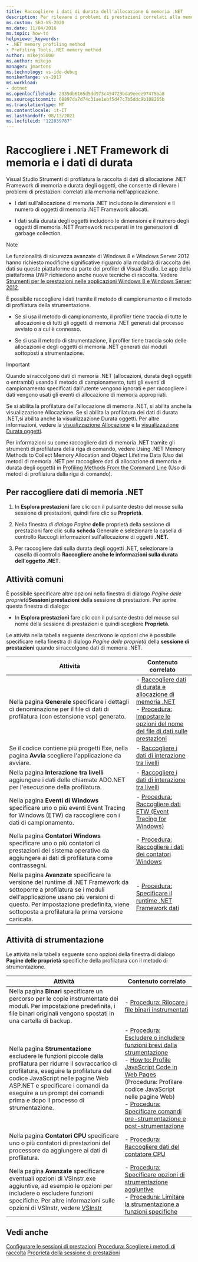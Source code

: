 ```yaml
---
title: Raccogliere i dati di durata dell'allocazione & memoria .NET
description: Per rilevare i problemi di prestazioni correlati alla memoria nell'applicazione .NET, usare Strumenti di profilatura per raccogliere dati sull'allocazione di memoria e sulla durata degli oggetti.
ms.custom: SEO-VS-2020
ms.date: 11/04/2016
ms.topic: how-to
helpviewer_keywords:
- .NET memory profiling method
- Profiling Tools,.NET memory method
author: mikejo5000
ms.author: mikejo
manager: jmartens
ms.technology: vs-ide-debug
monikerRange: vs-2017
ms.workload:
- dotnet
ms.openlocfilehash: 2335db6165d5dd973c454723bda9eeee97475ba8
ms.sourcegitcommit: 68897da7d74c31ae1ebf5d47c7b5ddc9b108265b
ms.translationtype: MT
ms.contentlocale: it-IT
ms.lasthandoff: 08/13/2021
ms.locfileid: "122039787"
---
```

# <a name="collect-net-framework-memory-allocation-and-lifetime-data"></a>Raccogliere i .NET Framework di memoria e i dati di durata

Visual Studio Strumenti di profilatura la raccolta di dati di allocazione .NET Framework di memoria e durata degli oggetti, che consente di rilevare i problemi di prestazioni correlati alla memoria nell'applicazione.

- I dati sull'allocazione di memoria .NET includono le dimensioni e il numero di oggetti di memoria .NET Framework allocati.

- I dati sulla durata degli oggetti includono le dimensioni e il numero degli oggetti di memoria .NET Framework recuperati in tre generazioni di garbage collection.

> [!NOTE]
> Le funzionalità di sicurezza avanzate di Windows 8 e Windows Server 2012 hanno richiesto modifiche significative riguardo alla modalità di raccolta dei dati su queste piattaforme da parte del profiler di Visual Studio. Le app della piattaforma UWP richiedono anche nuove tecniche di raccolta. Vedere [Strumenti per le prestazioni nelle applicazioni Windows 8 e Windows Server 2012](../profiling/performance-tools-on-windows-8-and-windows-server-2012-applications.md).

È possibile raccogliere i dati tramite il metodo di campionamento o il metodo di profilatura della strumentazione.

- Se si usa il metodo di campionamento, il profiler tiene traccia di tutte le allocazioni e di tutti gli oggetti di memoria .NET generati dal processo avviato o a cui è connesso.

- Se si usa il metodo di strumentazione, il profiler tiene traccia solo delle allocazioni e degli oggetti di memoria .NET generati dai moduli sottoposti a strumentazione.

> [!IMPORTANT]
> Quando si raccolgono dati di memoria .NET (allocazioni, durata degli oggetti o entrambi) usando il metodo di campionamento, tutti gli eventi di campionamento specificati dall'utente vengono ignorati e per raccogliere i dati vengono usati gli eventi di allocazione di memoria appropriati.

Se si abilita la profilatura dell'allocazione di memoria .NET, si abilita anche la visualizzazione Allocazione. Se si abilita la profilatura dei dati di durata .NET,si abilita anche la visualizzazione Durata oggetti. Per altre informazioni, vedere la [visualizzazione Allocazione](../profiling/dotnet-memory-allocations-view.md) e la [visualizzazione Durata oggetti](../profiling/object-lifetime-view.md).

Per informazioni su come raccogliere dati di memoria .NET tramite gli strumenti di profilatura della riga di comando, vedere Using .NET Memory Methods to Collect Memory Allocation and Object Lifetime Data (Uso dei metodi di memoria .NET per raccogliere dati di allocazione di memoria e durata degli oggetti) in [Profiling Methods From the Command Line](../profiling/using-profiling-methods-to-collect-performance-data-from-the-command-line.md) (Uso di metodi di profilatura dalla riga di comando).

## <a name="to-collect-net-memory-data"></a>Per raccogliere dati di memoria .NET

1. In **Esplora prestazioni** fare clic con il pulsante destro del mouse sulla sessione di prestazioni, quindi fare clic su **Proprietà**.

2. Nella finestra *di dialogo Pagine* **delle** proprietà della sessione di prestazioni fare clic sulla **scheda** Generale e selezionare la casella di controllo Raccogli informazioni sull'allocazione di oggetti **.NET.**

3. Per raccogliere dati sulla durata degli oggetti .NET, selezionare la casella di controllo **Raccogliere anche le informazioni sulla durata dell'oggetto .NET**.

## <a name="common-tasks"></a>Attività comuni

È possibile specificare altre opzioni nella finestra di dialogo _Pagine delle proprietà_**Sessioni prestazioni** della sessione di prestazioni. Per aprire questa finestra di dialogo:

- In **Esplora prestazioni** fare clic con il pulsante destro del mouse sul nome della sessione di prestazioni e quindi scegliere **Proprietà**.

Le attività nella tabella seguente descrivono le opzioni che è possibile specificare nella finestra di dialogo _Pagine delle proprietà_ della **sessione di prestazioni** quando si raccolgono dati di memoria .NET.

|Attività|Contenuto correlato|
|----------|---------------------|
|Nella pagina **Generale** specificare i dettagli di denominazione per il file di dati di profilatura (con estensione vsp) generato.|- [Raccogliere dati di durata e allocazione di memoria .NET](../profiling/collecting-dotnet-memory-allocation-and-lifetime-data.md)<br />- [Procedura: Impostare le opzioni del nome del file di dati sulle prestazioni](../profiling/how-to-set-performance-data-file-name-options.md)|
|Se il codice contiene più progetti Exe, nella pagina **Avvia** scegliere l'applicazione da avviare.|- [Raccogliere i dati di interazione tra livelli](../profiling/collecting-tier-interaction-data.md)|
|Nella pagina **Interazione tra livelli** aggiungere i dati delle chiamate ADO.NET per l'esecuzione della profilatura.|- [Raccogliere i dati di interazione tra livelli](../profiling/collecting-tier-interaction-data.md)|
|Nella pagina **Eventi di Windows** specificare uno o più eventi Event Tracing for Windows (ETW) da raccogliere con i dati di campionamento.|- [Procedura: Raccogliere dati ETW (Event Tracing for Windows)](../profiling/how-to-collect-event-tracing-for-windows-etw-data.md)|
|Nella pagina **Contatori Windows** specificare uno o più contatori di prestazioni del sistema operativo da aggiungere ai dati di profilatura come contrassegni.|- [Procedura: Raccogliere i dati dei contatori Windows](../profiling/how-to-collect-windows-counter-data.md)|
|Nella pagina **Avanzate** specificare la versione del runtime di .NET Framework da sottoporre a profilatura se i moduli dell'applicazione usano più versioni di questo. Per impostazione predefinita, viene sottoposta a profilatura la prima versione caricata.|- [Procedura: Specificare il runtime .NET Framework dati](../profiling/how-to-specify-the-dotnet-framework-runtime.md)|

## <a name="instrumentation-tasks"></a>Attività di strumentazione

Le attività nella tabella seguente sono opzioni della finestra di dialogo **Pagine delle proprietà** specifiche della profilatura con il metodo di strumentazione.

|Attività|Contenuto correlato|
|----------|---------------------|
|Nella pagina **Binari** specificare un percorso per le copie instrumentate dei moduli. Per impostazione predefinita, i file binari originali vengono spostati in una cartella di backup.|- [Procedura: Rilocare i file binari instrumentati](../profiling/how-to-relocate-instrumented-binaries.md)|
|Nella pagina **Strumentazione** escludere le funzioni piccole dalla profilatura per ridurre il sovraccarico di profilatura, eseguire la profilatura del codice JavaScript nelle pagine Web ASP.NET e specificare i comandi da eseguire a un prompt dei comandi prima e dopo il processo di strumentazione.|- [Procedura: Escludere o includere funzioni brevi dalla strumentazione](../profiling/how-to-exclude-or-include-short-functions-from-instrumentation.md)<br />- [How to: Profile JavaScript Code in Web Pages](../profiling/how-to-profile-javascript-code-in-web-pages.md) (Procedura: Profilare codice JavaScript nelle pagine Web)<br />- [Procedura: Specificare comandi pre-strumentazione e post-strumentazione](../profiling/how-to-specify-pre-and-post-instrument-commands.md)|
|Nella pagina **Contatori CPU** specificare uno o più contatori di prestazioni del processore da aggiungere ai dati di profilatura.|- [Procedura: Raccogliere dati del contatore CPU](../profiling/how-to-collect-cpu-counter-data.md)|
|Nella pagina **Avanzate** specificare eventuali opzioni di VSInstr.exe aggiuntive, ad esempio le opzioni per includere o escludere funzioni specifiche. Per altre informazioni sulle opzioni di VSInstr, vedere [VSInstr](../profiling/vsinstr.md)|- [Procedura: Specificare opzioni di strumentazione aggiuntive](../profiling/how-to-specify-additional-instrumentation-options.md)<br />- [Procedura: Limitare la strumentazione a funzioni specifiche](../profiling/how-to-limit-instrumentation-to-specific-functions.md)|

## <a name="see-also"></a>Vedi anche

[Configurare le sessioni di prestazioni](../profiling/configuring-performance-sessions.md) 
 [Procedura: Scegliere i metodi di raccolta](../profiling/how-to-choose-collection-methods.md) 
 [Proprietà della sessione di prestazioni](../profiling/performance-session-properties.md)

